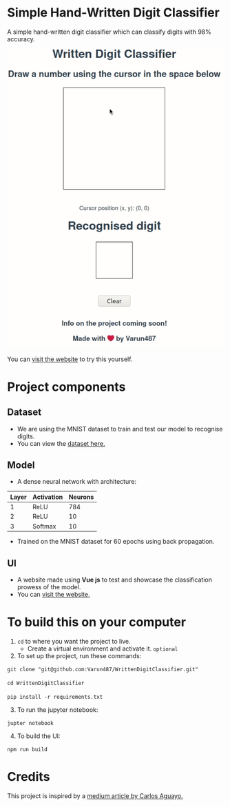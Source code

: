 # Simple Hand-Written Digit Classifier

A simple hand-written digit classifier which can classify digits with 98% accuracy.

![](https://github.com/Varun487/WrittenDigitClassifier/blob/main/WrittenDigitClassifier.gif)

You can [visit the website](https://varun487.github.io/WrittenDigitClassifier/) to try this yourself.

# Project components

## Dataset

- We are using the MNIST dataset to train and test our model to recognise digits.
- You can view the [dataset here.](https://www.kaggle.com/c/digit-recognizer/data)

## Model

- A dense neural network with architecture:
  
| Layer | Activation   | Neurons |
| ---   | ---          | ---     |
|  1    | ReLU         | 784     |
|  2    | ReLU         | 10      |
|  3    | Softmax      | 10      |

- Trained on the MNIST dataset for 60 epochs using back propagation.

## UI

- A website made using __Vue js__ to test and showcase the classification prowess of the model.
- You can [visit the website.](https://varun487.github.io/WrittenDigitClassifier/)

# To build this on your computer

1. `cd` to where you want the project to live.
    - Create a virtual environment and activate it. `optional`
2. To set up the project, run these commands:
```
git clone "git@github.com:Varun487/WrittenDigitClassifier.git"

cd WrittenDigitClassifier

pip install -r requirements.txt
```
3. To run the jupyter notebook:
```
jupter notebook
```
4. To build the UI:
```
npm run build
```

# Credits

This project is inspired by a [medium article by Carlos Aguayo.](https://towardsdatascience.com/deploying-a-simple-machine-learning-model-into-a-webapp-using-tensorflow-js-3609c297fb04)

